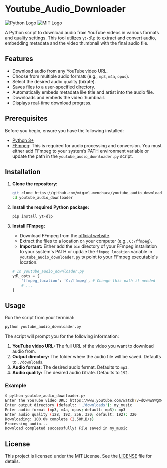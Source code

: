 # Youtube_Audio_Downloader
![Python Logo](https://img.shields.io/badge/Python-3.12%252B-blue)
![MIT Logo](https://img.shields.io/badge/License-MIT-green)


A Python script to download audio from YouTube videos in various formats and quality settings. This tool utilizes `yt-dlp` to extract and convert audio, embedding metadata and the video thumbnail with the final audio file.

## Features

-   Download audio from any YouTube video URL.
-   Choose from multiple audio formats (e.g., `mp3`, `m4a`, `opus`).
-   Select the desired audio quality (bitrate).
-   Saves files to a user-specified directory.
-   Automatically embeds metadata like title and artist into the audio file.
-   Downloads and embeds the video thumbnail.
-   Displays real-time download progress.

## Prerequisites

Before you begin, ensure you have the following installed:

-   [Python 3+](https://www.python.org/downloads/)
-   [FFmpeg](https://ffmpeg.org/download.html): This is required for audio processing and conversion. You must either add FFmpeg to your system's PATH environment variable or update the path in the `youtube_audio_downloader.py` script.

## Installation

1.  **Clone the repository:**
    ```bash
    git clone https://github.com/miguel-menchaca/youtube_audio_downloader.git
    cd youtube_audio_downloader
    ```

2.  **Install the required Python package:**
    ```bash
    pip install yt-dlp
    ```

3.  **Install FFmpeg:**
    -   Download FFmpeg from the [official website](https://ffmpeg.org/download.html).
    -   Extract the files to a location on your computer (e.g., `C:/ffmpeg`).
    -   **Important:** Either add the `bin` directory of your FFmpeg installation to your system's PATH or update the `ffmpeg_location` variable in `youtube_audio_downloader.py` to point to your FFmpeg executable's location.

    ```python
    # In youtube_audio_downloader.py
    ydl_opts = {
        'ffmpeg_location': 'C:/ffmpeg', # Change this path if needed
        # ...
    }
    ```

## Usage

Run the script from your terminal:

```bash
python youtube_audio_downloader.py
```

The script will prompt you for the following information:
1.  **YouTube video URL:** The full URL of the video you want to download audio from.
2.  **Output directory:** The folder where the audio file will be saved. Defaults to `./downloads`.
3.  **Audio format:** The desired audio format. Defaults to `mp3`.
4.  **Audio quality:** The desired audio bitrate. Defaults to `192`.

### Example

```bash
$ python youtube_audio_downloader.py
Enter the YouTube video URL: https://www.youtube.com/watch?v=dQw4w9WgXcQ
Enter output directory (default: './downloads'): my_music
Enter audio format (mp3, m4a, opus; default: mp3): mp3
Enter audio quality (128, 192, 256, 320; default: 192): 320
Downloading: 100.0% complete (2.50MiB/s)
Processing audio...
Download completed successfully! File saved in my_music
```

## License

This project is licensed under the MIT License. See the [LICENSE](LICENSE) file for details.